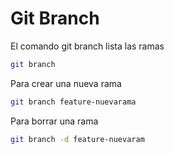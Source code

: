 # Git Branch
El comando git branch lista las ramas
````bash
git branch
````
Para crear una nueva rama
````bash
git branch feature-nuevarama
````
Para borrar una rama
````bash
git branch -d feature-nuevaram